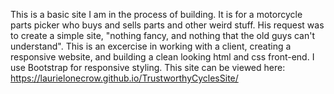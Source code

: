 This is a basic site I am in the process of building.  It is for a motorcycle parts picker who buys and sells parts and other weird stuff.  His request was to create a simple site, "nothing fancy, and nothing that the old guys can't understand". This is an excercise in working with a client, creating a responsive website, and building a clean looking html and css front-end.  I use Bootstrap for responsive styling.  This site can be viewed here: https://laurielonecrow.github.io/TrustworthyCyclesSite/
